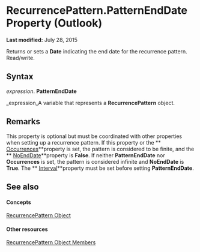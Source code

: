 
# RecurrencePattern.PatternEndDate Property (Outlook)

 **Last modified:** July 28, 2015

Returns or sets a  **Date** indicating the end date for the recurrence pattern. Read/write.

## Syntax

 _expression_. **PatternEndDate**

 _expression_A variable that represents a  **RecurrencePattern** object.


## Remarks

This property is optional but must be coordinated with other properties when setting up a recurrence pattern. If this property or the  ** [Occurrences](a99a8a1c-dcd3-e96d-6091-0a005ca3b05f.md)**property is set, the pattern is considered to be finite, and the  ** [NoEndDate](47c5841a-c0d2-2b06-ec73-7093779ceafa.md)**property is  **False**. If neither  **PatternEndDate** nor **Occurrences** is set, the pattern is considered infinite and **NoEndDate** is **True**. The  ** [Interval](e3220174-38dc-d1e3-8d26-b3f208b554a4.md)**property must be set before setting  **PatternEndDate**.


## See also


#### Concepts


 [RecurrencePattern Object](36c098f7-59fb-879a-5173-ed0260d13fa4.md)
#### Other resources


 [RecurrencePattern Object Members](d282fdb2-2b6d-983d-fe5f-698113d35f89.md)

